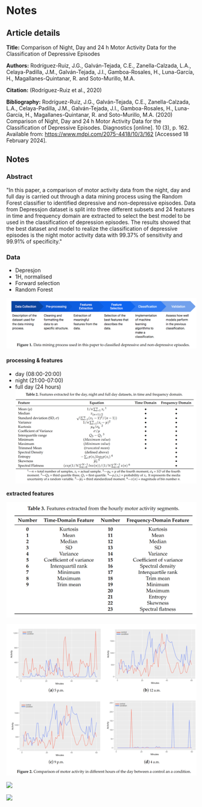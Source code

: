 # Notes

## Article details

**Title:** Comparison of Night, Day and 24 h Motor Activity Data for the Classification of Depressive Episodes


**Authors:** Rodríguez-Ruiz, J.G., Galván-Tejada, C.E., Zanella-Calzada, L.A., Celaya-Padilla, J.M., Galván-Tejada, J.I., Gamboa-Rosales, H., Luna-García, H., Magallanes-Quintanar, R. and Soto-Murillo, M.A.

**Citation:** (Rodríguez-Ruiz et al., 2020)

**Bibliography:** Rodríguez-Ruiz, J.G., Galván-Tejada, C.E., Zanella-Calzada, L.A., Celaya-Padilla, J.M., Galván-Tejada, J.I., Gamboa-Rosales, H., Luna-García, H., Magallanes-Quintanar, R. and Soto-Murillo, M.A. (2020) Comparison of Night, Day and 24 h Motor Activity Data for the Classification of Depressive Episodes. Diagnostics [online]. 10 (3), p. 162. Available from: https://www.mdpi.com/2075-4418/10/3/162 [Accessed 18 February 2024].

## Notes

### Abstract

"In this paper, a comparison of motor activity data from the night, day and full day is carried out through a data mining process using the Random Forest classifier to identified depressive and non-depressive episodes. Data from Depressjon dataset is split into three different subsets and 24 features in time and frequency domain are extracted to select the best model to be used in the classification of depression episodes. The results showed that the best dataset and model to realize the classification of depressive episodes is the night motor activity data with 99.37% of sensitivity and 99.91% of specificity."

### Data 

* Depresjon
* 1H, normalised
* Forward selection
* Random Forest

![](./_images/2024-02-18-13-50-00.png)

#### processing & features

* day (08:00-20:00)
* night (21:00-07:00)
* full day (24 hours)
![](./_images/2024-02-18-13-53-48.png)


**extracted features**

![](./_images/2024-02-18-13-56-03.png)

![](./_images/2024-02-18-13-58-18.png)

![](./images/2024-02-18-13-59-20.png)

![](./images/2024-02-18-13-59-51.png)